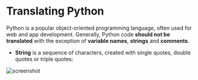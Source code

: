 # Translating Python

Python is a popular object-oriented programming language, often used for web and app development. Generally, Python code **should not be translated** with the exception of **variable names**, **strings** and **comments**.

- **String** is a sequence of characters, created with single quotes, double quotes or triple quotes:

![screenshot](images/Python_en%string.png)

